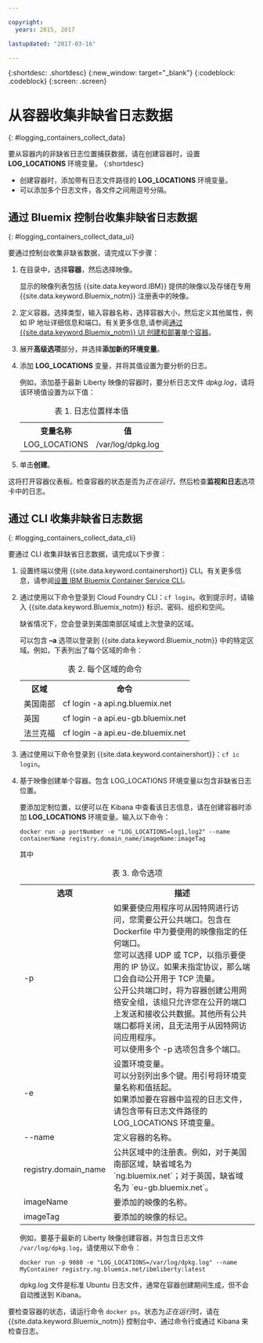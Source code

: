 ```yaml
---

copyright:
  years: 2015, 2017

lastupdated: "2017-03-16"

---
```



{:shortdesc: .shortdesc}
{:new_window: target="_blank"}
{:codeblock: .codeblock}
{:screen: .screen}


# 从容器收集非缺省日志数据
{: #logging_containers_collect_data}

要从容器内的非缺省日志位置捕获数据，请在创建容器时，设置 **LOG_LOCATIONS** 环境变量。
{:shortdesc}

* 创建容器时，添加带有日志文件路径的 **LOG_LOCATIONS** 环境变量。 
* 可以添加多个日志文件，各文件之间用逗号分隔。 

## 通过 Bluemix 控制台收集非缺省日志数据
{: #logging_containers_collect_data_ui}

要通过控制台收集非缺省数据，请完成以下步骤：

1. 在目录中，选择**容器**，然后选择映像。 

    显示的映像列表包括 {{site.data.keyword.IBM}} 提供的映像以及存储在专用 {{site.data.keyword.Bluemix_notm}} 注册表中的映像。 

2. 定义容器。选择类型，输入容器名称，选择容器大小，然后定义其他属性，例如 IP 地址详细信息和端口。有关更多信息,请参阅[通过 {{site.data.keyword.Bluemix_notm}} UI 创建和部署单个容器](/docs/containers/container_single_ui.html#gui)。 

3. 展开**高级选项**部分，并选择**添加新的环境变量**。

4. 添加 **LOG_LOCATIONS** 变量，并将其值设置为要分析的日志。

    例如，添加基于最新 Liberty 映像的容器时，要分析日志文件 *dpkg.log*，请将该环境值设置为以下值：
    
    <table>
      <caption>表 1. 日志位置样本值</caption>
      <tbody>
        <tr>
          <th align="center">变量名称</th>
          <th align="center">值</th>
        </tr>
        <tr>
          <td align="left">LOG_LOCATIONS</td>
          <td align="left">/var/log/dpkg.log</td>
        </tr>
      </tbody>
    </table>

4. 单击**创建**。

这将打开容器仪表板。检查容器的状态是否为*正在运行*，然后检查**监视和日志**选项卡中的日志。


## 通过 CLI 收集非缺省日志数据
{: #logging_containers_collect_data_cli}

要通过 CLI 收集非缺省日志数据，请完成以下步骤：

1. 设置终端以使用 {{site.data.keyword.containershort}} CLI。有关更多信息，请参阅[设置 IBM Bluemix Container Service CLI](/docs/containers/container_cli_cfic_install.html)。

2. 通过使用以下命令登录到 Cloud Foundry CLI：`cf login`。收到提示时，请输入 {{site.data.keyword.Bluemix_notm}} 标识、密码、组织和空间。 

    缺省情况下，您会登录到美国南部区域或上次登录的区域。 
    
    可以包含 **–a** 选项以登录到 {{site.data.keyword.Bluemix_notm}} 中的特定区域。例如，下表列出了每个区域的命令：

    <table>
      <caption>表 2. 每个区域的命令</caption>
      <tbody>
        <tr>
          <th align="center">区域</th>
          <th align="center">命令</th>
        </tr>
        <tr>
          <td align="left">美国南部</td>
          <td align="left"> cf login -a api.ng.bluemix.net</td>
        </tr>
        <tr>
          <td align="left">英国</td>
          <td align="left">cf login -a api.eu-gb.bluemix.net</td>
        </tr>
	 <tr>
          <td align="left">法兰克福</td>
          <td align="left">cf login -a api.eu-de.bluemix.net</td>
        </tr>
       </tbody>
    </table>
    

3. 通过使用以下命令登录到 {{site.data.keyword.containershort}}：`cf ic login`。

4. 基于映像创建单个容器。包含 LOG_LOCATIONS 环境变量以包含非缺省日志位置。  

    要添加定制位置，以便可以在 Kibana 中查看该日志信息，请在创建容器时添加 **LOG_LOCATIONS** 环境变量。输入以下命令：
    
    `docker run -p portNumber -e "LOG_LOCATIONS=log1,log2" --name containerName registry.domain_name/imageName:imageTag`
    
    其中
    
     <table>
      <caption>表 3. 命令选项</caption>
      <tbody>
        <tr>
          <th align="center">选项</th>
          <th align="center">描述</th>
        </tr>
        <tr>
          <td align="left">-p</td>
          <td align="left"> 如果要使应用程序可从因特网进行访问，您需要公开公共端口。包含在 Dockerfile 中为要使用的映像指定的任何端口。<br> 您可以选择 UDP 或 TCP，以指示要使用的 IP 协议。如果未指定协议，那么端口会自动公开用于 TCP 流量。<br> 公开公共端口时，将为容器创建公用网络安全组，该组只允许您在公开的端口上发送和接收公共数据。其他所有公共端口都将关闭，且无法用于从因特网访问应用程序。<br> 可以使用多个 -p 选项包含多个端口。</td>
        </tr>
        <tr>
          <td align="left">-e</td>
          <td align="left">设置环境变量。<br> 可以分别列出多个键。用引号将环境变量名称和值括起。<br> 如果添加要在容器中监视的日志文件，请包含带有日志文件路径的 LOG_LOCATIONS 环境变量。</td>
        </tr>
        <tr>
          <td align="left">--name</td>
          <td align="left">定义容器的名称。</td>
        </tr>
	<tr>
          <td align="left">registry.domain_name</td>
          <td align="left">公共区域中的注册表。例如，对于美国南部区域，缺省域名为 `ng.bluemix.net`；对于英国，缺省域名为 `eu-gb.bluemix.net`。</td>
        </tr>
        <tr>
          <td align="left">imageName</td>
          <td align="left">要添加的映像的名称。</td>
        </tr>
	<tr>
          <td align="left">imageTag</td>
          <td align="left">要添加的映像的标记。</td>
        </tr>
      </tbody>
    </table>
    
    例如，要基于最新的 Liberty 映像创建容器，并包含日志文件 `/var/log/dpkg.log`，请使用以下命令： 
    
    `docker run -p 9080 -e "LOG_LOCATIONS=/var/log/dpkg.log" --name MyContainer registry.ng.bluemix.net/ibmliberty:latest`
    
    dpkg.log 文件是标准 Ubuntu 日志文件，通常在容器创建期间生成，但不会自动推送到 Kibana。

要检查容器的状态，请运行命令 `docker ps`。状态为*正在运行*时，请在 {{site.data.keyword.Bluemix_notm}} 控制台中、通过命令行或通过 Kibana 来检查日志。



